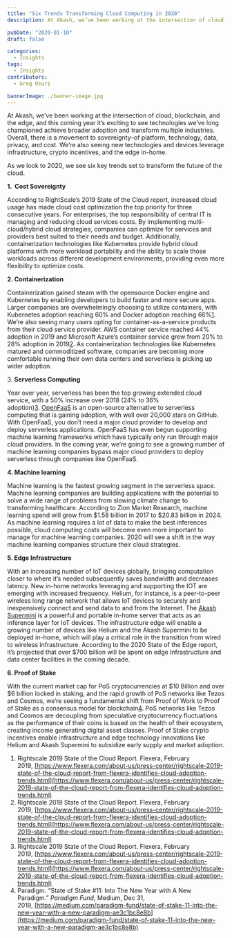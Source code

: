 ```yaml
---
title: "Six Trends Transforming Cloud Computing in 2020"
description: At Akash, we’ve been working at the intersection of cloud, blockchain, and the edge, and this coming year it’s exciting to see technologies we’ve long championed achieve broader adoption and transform multiple industries. Overall, there is a movement to sovereignty–of platform, technology, data, privacy, and cost.

pubDate: "2020-01-10"
draft: false

categories:
  - Insights
tags:
  - Insights
contributors:
  - Greg Osuri

bannerImage: ./banner-image.jpg
---
```


At Akash, we’ve been working at the intersection of cloud, blockchain, and the edge, and this coming year it’s exciting to see technologies we’ve long championed achieve broader adoption and transform multiple industries. Overall, there is a movement to sovereignty–of platform, technology, data, privacy, and cost. We’re also seeing new technologies and devices leverage infrastructure, crypto incentives, and the edge in-home.

As we look to 2020, we see six key trends set to transform the future of the cloud.

**1.  Cost Sovereignty**

According to RightScale’s 2019 State of the Cloud report, increased cloud usage has made cloud cost optimization the top priority for three consecutive years. For enterprises, the top responsibility of central IT is managing and reducing cloud services costs. By implementing multi-cloud/hybrid cloud strategies, companies can optimize for services and providers best suited to their needs and budget. Additionally, containerization technologies like Kubernetes provide hybrid cloud platforms with more workload portability and the ability to scale those workloads across different development environments, providing even more flexibility to optimize costs.

**2\. Containerization**

Containerization gained steam with the opensource Docker engine and Kubernetes by enabling developers to build faster and more secure apps. Larger companies are overwhelmingly choosing to utilize containers, with Kubernetes adoption reaching 60% and Docker adoption reaching 66%[1](https://blog.akash.network/2020/01/09/six-trends-transforming-cloud-computing-in-2020/#easy-footnote-bottom-1-520). We’re also seeing many users opting for container-as-a-service products from their cloud service provider. AWS container service reached 44% adoption in 2019 and Microsoft Azure’s container service grew from 20% to 28% adoption in 2019[2](https://blog.akash.network/2020/01/09/six-trends-transforming-cloud-computing-in-2020/#easy-footnote-bottom-2-520). As containerization technologies like Kubernetes matured and commoditized software, companies are becoming more comfortable running their own data centers and serverless is picking up wider adoption.

3. **Serverless Computing**

Year over year, serverless has been the top growing extended cloud service, with a 50% increase over 2018 (24% to 36% adoption)[3](https://blog.akash.network/2020/01/09/six-trends-transforming-cloud-computing-in-2020/#easy-footnote-bottom-3-520). [OpenFaaS](https://openfaas.com/) is an open-source alternative to serverless computing that is gaining adoption, with well over 20,000 stars on GitHub. With OpenFaaS, you don’t need a major cloud provider to develop and deploy serverless applications. OpenFaaS has even begun supporting machine learning frameworks which have typically only run through major cloud providers. In the coming year, we’re going to see a growing number of machine learning companies bypass major cloud providers to deploy serverless through companies like OpenFaaS.

**4\. Machine learning**

Machine learning is the fastest growing segment in the serverless space. Machine learning companies are building applications with the potential to solve a wide range of problems from slowing climate change to transforming healthcare. According to Zion Market Research, machine learning spend will grow from $1.58 billion in 2017 to $20.83 billion in 2024. As machine learning requires a lot of data to make the best inferences possible, cloud computing costs will become even more important to manage for machine learning companies. 2020 will see a shift in the way machine learning companies structure their cloud strategies.

**5\. Edge Infrastructure**

With an increasing number of IoT devices globally, bringing computation closer to where it’s needed subsequently saves bandwidth and decreases latency. New in-home networks leveraging and supporting the IOT are emerging with increased frequency. Helium, for instance, is a peer-to-peer wireless long range network that allows IoT devices to securely and inexpensively connect and send data to and from the Internet. The [Akash Supermini](https://akash.network/supermini/) is a powerful and portable in-home server that acts as an inference layer for IoT devices. The infrastructure edge will enable a growing number of devices like Helium and the Akash Supermini to be deployed in-home, which will play a critical role in the transition from wired to wireless infrastructure. According to the 2020 State of the Edge report, it’s projected that over $700 billion will be spent on edge infrastructure and data center facilities in the coming decade.

**6\. Proof of Stake**

With the current market cap for PoS cryptocurrencies at $10 Billion and over $6 billion locked in staking, and the rapid growth of PoS networks like Tezos and Cosmos, we’re seeing a fundamental shift from Proof of Work to Proof of Stake as a consensus model for blockchain[4](https://blog.akash.network/2020/01/09/six-trends-transforming-cloud-computing-in-2020/#easy-footnote-bottom-4-520). PoS networks like Tezos and Cosmos are decoupling from speculative cryptocurrency fluctuations as the performance of their coins is based on the health of their ecosystem, creating income generating digital asset classes. Proof of Stake crypto incentives enable infrastructure and edge technology innovations like Helium and Akash Supermini to subsidize early supply and market adoption.

1.  Rightscale 2019 State of the Cloud Report. Flexera, February 2019, [https://www.flexera.com/about-us/press-center/rightscale-2019-state-of-the-cloud-report-from-flexera-identifies-cloud-adoption-trends.html](https://www.flexera.com/about-us/press-center/rightscale-2019-state-of-the-cloud-report-from-flexera-identifies-cloud-adoption-trends.html)
2.  Rightscale 2019 State of the Cloud Report. Flexera, February 2019, [https://www.flexera.com/about-us/press-center/rightscale-2019-state-of-the-cloud-report-from-flexera-identifies-cloud-adoption-trends.html](https://www.flexera.com/about-us/press-center/rightscale-2019-state-of-the-cloud-report-from-flexera-identifies-cloud-adoption-trends.html)
3.  Rightscale 2019 State of the Cloud Report. Flexera, February 2019, [https://www.flexera.com/about-us/press-center/rightscale-2019-state-of-the-cloud-report-from-flexera-identifies-cloud-adoption-trends.html](https://www.flexera.com/about-us/press-center/rightscale-2019-state-of-the-cloud-report-from-flexera-identifies-cloud-adoption-trends.html)
4.  Paradigm. “State of Stake #11: Into The New Year with A New Paradigm.” *Paradigm Fund,* Medium, Dec 31, 2019, [https://medium.com/paradigm-fund/state-of-stake-11-into-the-new-year-with-a-new-paradigm-ae3c1bc8e8b](https://medium.com/paradigm-fund/state-of-stake-11-into-the-new-year-with-a-new-paradigm-ae3c1bc8e8b)
